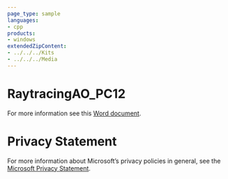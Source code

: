 ```yaml
---
page_type: sample
languages:
- cpp
products:
- windows
extendedZipContent:
- ../../../Kits
- ../../../Media
---
```

# RaytracingAO_PC12
For more information see this [Word document](Readme.docx).
# Privacy Statement
For more information about Microsoft’s privacy policies in general, see the [Microsoft Privacy Statement](https://privacy.microsoft.com/en-us/privacystatement/).
